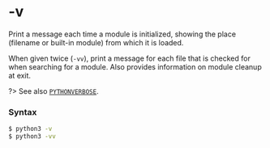 # -v

Print a message each time a module is initialized, showing the place (filename or built-in module) from which it is loaded.

When given twice (`-vv`), print a message for each file that is checked for when searching for a module. Also provides information on module cleanup at exit.

?> See also [`PYTHONVERBOSE`](/cli/Environment/PYTHONVERBOSE.md).

### Syntax

```bash
$ python3 -v
$ python3 -vv
```